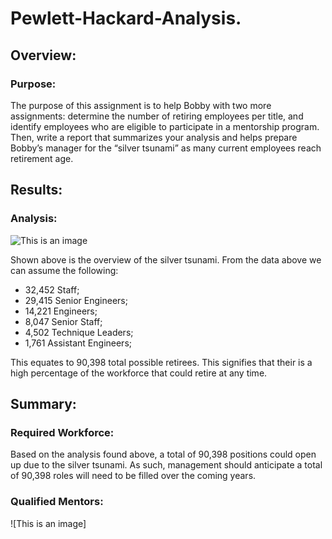 # Pewlett-Hackard-Analysis.

## Overview:

### Purpose:
The purpose of this assignment is to help Bobby with two more assignments: determine the number of retiring employees per title, and identify employees who are eligible to participate in a mentorship program. Then, write a report that summarizes your analysis and helps prepare Bobby’s manager for the “silver tsunami” as many current employees reach retirement age.

## Results:

### Analysis:
![This is an image](https://github.com/nbhatia1014/Pewlett-Hackard-Analysis./blob/main/Retirement.png)

Shown above is the overview of the silver tsunami. From the data above we can assume the following:
- 32,452 Staff;
- 29,415 Senior Engineers;
- 14,221 Engineers;
- 8,047 Senior Staff;
- 4,502 Technique Leaders;
- 1,761 Assistant Engineers;

This equates to 90,398 total possible retirees. This signifies that their is a high percentage of the workforce that could retire at any time.

## Summary:

### Required Workforce:
Based on the analysis found above, a total of 90,398 positions could open up due to the silver tsunami. As such, management should anticipate a total of 90,398 roles will need to be filled over the coming years.

### Qualified Mentors:
![This is an image]
